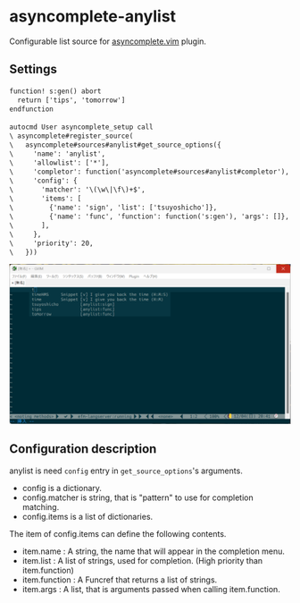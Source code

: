 # asyncomplete-anylist

Configurable list source for [asyncomplete.vim](https://github.com/prabirshrestha/asyncomplete.vim) plugin.

## Settings

```vim
function! s:gen() abort
  return ['tips', 'tomorrow']
endfunction

autocmd User asyncomplete_setup call
\ asyncomplete#register_source(
\   asyncomplete#sources#anylist#get_source_options({
\     'name': 'anylist',
\     'allowlist': ['*'],
\     'completor': function('asyncomplete#sources#anylist#completor'),
\     'config': {
\       'matcher': '\(\w\|\f\)+$',
\       'items': [
\         {'name': 'sign', 'list': ['tsuyoshicho']},
\         {'name': 'func', 'function': function('s:gen'), 'args': []},
\       ],
\     },
\     'priority': 20,
\   }))
```

![sample result](https://github.com/tsuyoshicho/asyncomplete-anylist/blob/assets/images/asyncomplete-anylist-sample-1.png)

## Configuration description

anylist is need `config` entry in `get_source_options`'s arguments.

* config is a dictionary.
* config.matcher is string, that is "pattern" to use for completion matching.
* config.items is a list of dictionaries.

The item of config.items can define the following contents.

* item.name : A string, the name that will appear in the completion menu.
* item.list : A list of strings, used for completion. (High priority than item.function)
* item.function : A Funcref that returns a list of strings.
* item.args : A list, that is arguments passed when calling item.function.

